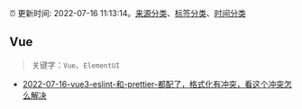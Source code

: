:alarm_clock: 更新时间: 2022-07-16 11:13:14。[来源分类](../README.md)、[标签分类](../TAGS.md)、[时间分类](../TIMELINE.md)

## Vue


> 关键字：`Vue`、`ElementUI`



- [2022-07-16-vue3-eslint-和-prettier-都配了，格式化有冲突，看这个冲突怎么解决](https://www.v2ex.com/t/866621) 